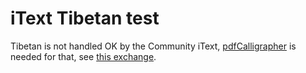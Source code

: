 # iText Tibetan test

Tibetan is not handled OK by the Community iText, [pdfCalligrapher](https://itextpdf.com/itext7/pdfcalligraph) is needed for that, see [this exchange](https://stackoverflow.com/questions/49475764/itext7-how-can-i-specify-opentype-features-to-be-used-by-a-pdffont).
